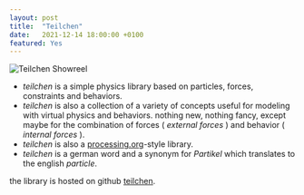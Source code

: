 ```yaml
---
layout: post
title:  "Teilchen"
date:   2021-12-14 18:00:00 +0100
featured: Yes
---
```


![Teilchen Showreel](/assets/2021-12-14-teilchen-showreel.gif)

- *teilchen* is a simple physics library based on particles, forces, constraints and behaviors. 
- *teilchen* is also a collection of a variety of concepts useful for modeling with virtual physics and behaviors. nothing new, nothing fancy, except maybe for the combination of forces ( *external forces* ) and behavior ( *internal forces* ).
- *teilchen* is also a [processing.org](http://processing.org "Processing.org")-style library.
- *teilchen* is a german word and a synonym for *Partikel* which translates to the english *particle*.

the library is hosted on github [teilchen](https://github.com/dennisppaul/teilchen).
